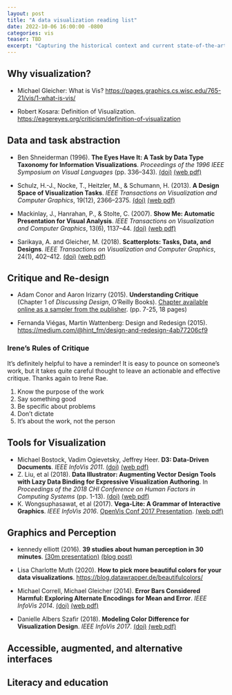 ```yaml
---
layout: post
title: "A data visualization reading list"
date: 2022-10-06 16:00:00 -0800
categories: vis
teaser: TBD
excerpt: "Capturing the historical context and current state-of-the-art of the discipline"
---
```


## Why visualization?

* Michael Gleicher: What is Vis? https://pages.graphics.cs.wisc.edu/765-21/vis/1-what-is-vis/

* Robert Kosara: Definition of Visualization. https://eagereyes.org/criticism/definition-of-visualization


## Data and task abstraction

* Ben Shneiderman (1996). **The Eyes Have It: A Task by Data Type Taxonomy for Information Visualizations**. *Proceedings of the 1996 IEEE Symposium on Visual Languages* (pp. 336–343). [(doi)](http://doi.org/10.1109/VL.1996.545307) [(web pdf)](https://www.cs.umd.edu/~ben/papers/Shneiderman1996eyes.pdf)

* Schulz, H.-J., Nocke, T., Heitzler, M., & Schumann, H. (2013). **A Design Space of Visualization Tasks**. *IEEE Transactions on Visualization and Computer Graphics*, 19(12), 2366–2375. [(doi)](http://doi.org/10.1109/TVCG.2013.120) [(web pdf)](http://vcg.informatik.uni-rostock.de/~hs162/pdf/taskds.pdf)

* Mackinlay, J., Hanrahan, P., & Stolte, C. (2007). **Show Me: Automatic Presentation for Visual Analysis**. *IEEE Transactions on Visualization and Computer Graphics*, 13(6), 1137–44. [(doi)](http://doi.org/10.1109/TVCG.2007.70594) [(web pdf)](https://research.tableau.com/sites/default/files/200711-infovis-showme.pdf)

* Sarikaya, A. and Gleicher, M. (2018). **Scatterplots: Tasks, Data, and Designs**. *IEEE Transactions on Visualization and Computer Graphics*, 24(1), 402–412. [(doi)](http://dx.doi.org/10.1109/TVCG.2017.2744184) [(web pdf)](https://alper.datav.is/assets/publications/scatterplots/scatterplots-preprint.pdf)


## Critique and Re-design

* Adam Conor and Aaron Irizarry (2015). **Understanding Critique** (Chapter 1 of *Discussing Design*, O’Reilly Books). [Chapter available online as a sampler from the publisher](http://cdn.oreillystatic.com/oreilly/booksamplers/9781491902400_sampler.pdf). (pp. 7-25, 18 pages)

* Fernanda Viégas, Martin Wattenberg: Design and Redesign (2015). https://medium.com/@hint_fm/design-and-redesign-4ab77206cf9

### Irene’s Rules of Critique

It’s definitely helpful to have a reminder!  It is easy to pounce on someone’s work, but it takes quite careful thought to leave an actionable and effective critique.  Thanks again to Irene Rae.

1. Know the purpose of the work
2. Say something good
3. Be specific about problems
4. Don’t dictate
5. It’s about the work, not the person


## Tools for Visualization

* Michael Bostock, Vadim Ogievetsky, Jeffrey Heer. **D3: Data-Driven Documents**. *IEEE InfoVis 2011*. [(doi)](https://doi.org/10.1109%2FTVCG.2011.185) [(web pdf)](http://vis.stanford.edu/files/2011-D3-InfoVis.pdf)
* Z. Liu, et al (2018). **Data Illustrator: Augmenting Vector Design Tools with Lazy Data Binding for Expressive Visualization Authoring**. In *Proceedings of the 2018 CHI Conference on Human Factors in Computing Systems* (pp. 1-13). [(doi)](https://dx.doi.org/10.1145/3173574.3173697) [(web pdf)](https://data-illustrator.cs.umd.edu/papers/DataIllustratorCHI18.pdf)
* K. Wongsuphasawat, et al (2017). **Vega-Lite: A Grammar of Interactive Graphics**. *IEEE InfoVis 2016*.  [OpenVis Conf 2017 Presentation](https://www.youtube.com/watch?v=9uaHRWj04D4). [(web pdf)](https://idl.cs.washington.edu/files/2017-VegaLite-InfoVis.pdf)


## Graphics and Perception

* kennedy elliott (2016). **39 studies about human perception in 30 minutes**. [(30m presentation)](https://www.youtube.com/watch?v=s0J6EDvlN30) [(blog post)](https://medium.com/@kennelliott/39-studies-about-human-perception-in-30-minutes-4728f9e31a73)

* Lisa Charlotte Muth (2020). **How to pick more beautiful colors for your data visualizations**. https://blog.datawrapper.de/beautifulcolors/

* Michael Correll, Michael Gleicher (2014). **Error Bars Considered Harmful: Exploring Alternate Encodings for Mean and Error**. *IEEE InfoVis 2014*. [(doi)](http://dx.doi.org/10.1109/TVCG.2014.2346298) [(web pdf)](https://graphics.cs.wisc.edu/Papers/2014/CG14/Preprint.pdf)

* Danielle Albers Szafir (2018). **Modeling Color Difference for Visualization Design**. *IEEE InfoVis 2017*. [(doi)](https://doi.org/10.1109/TVCG.2017.2744359) [(web pdf)](http://danielleszafir.com/colordiff_vis2017.pdf)


## Accessible, augmented, and alternative interfaces


## Literacy and education
